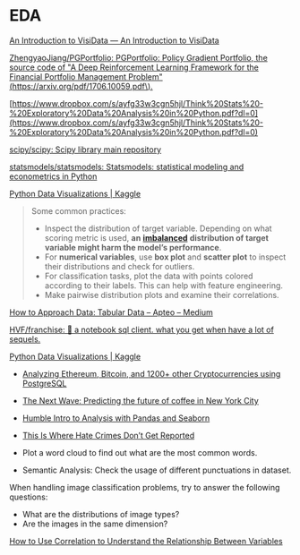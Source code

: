 # EDA

[An Introduction to VisiData — An Introduction to VisiData](https://jsvine.github.io/intro-to-visidata/)

[ZhengyaoJiang/PGPortfolio: PGPortfolio: Policy Gradient Portfolio, the source code of "A Deep Reinforcement Learning Framework for the Financial Portfolio Management Problem"\(https://arxiv.org/pdf/1706.10059.pdf\).](https://github.com/ZhengyaoJiang/PGPortfolio)

[https://www.dropbox.com/s/ayfg33w3cgn5hjl/Think%20Stats%20-%20Exploratory%20Data%20Analysis%20in%20Python.pdf?dl=0](https://www.dropbox.com/s/ayfg33w3cgn5hjl/Think%20Stats%20-%20Exploratory%20Data%20Analysis%20in%20Python.pdf?dl=0)

[scipy/scipy: Scipy library main repository](https://github.com/scipy/scipy)

[statsmodels/statsmodels: Statsmodels: statistical modeling and econometrics in Python](https://github.com/statsmodels/statsmodels)

[Python Data Visualizations \| Kaggle](https://www.kaggle.com/benhamner/python-data-visualizations)

> Some common practices:
>
> * Inspect the distribution of target variable. Depending on what scoring metric is used, **an** [**imbalanced**](http://ieeexplore.ieee.org/stamp/stamp.jsp?arnumber=5128907) **distribution of target variable might harm the model’s performance**.
> * For **numerical variables**, use **box plot** and **scatter plot** to inspect their distributions and check for outliers.
> * For classification tasks, plot the data with points colored according to their labels. This can help with feature engineering.
> * Make pairwise distribution plots and examine their correlations.

[How to Approach Data: Tabular Data – Apteo – Medium](https://medium.com/apteo/how-to-approach-data-tabular-data-326c94f0f274)

[HVF/franchise: 🍟 a notebook sql client. what you get when have a lot of sequels.](https://github.com/hvf/franchise)

[Python Data Visualizations \| Kaggle](https://www.kaggle.com/benhamner/python-data-visualizations)

* [Analyzing Ethereum, Bitcoin, and 1200+ other Cryptocurrencies using PostgreSQL](https://blog.timescale.com/analyzing-ethereum-bitcoin-and-1200-cryptocurrencies-using-postgresql-3958b3662e51)
* [The Next Wave: Predicting the future of coffee in New York City](https://medium.com/topos-ai/the-next-wave-predicting-the-future-of-coffee-in-new-york-city-23a0c5d62000)
* [Humble Intro to Analysis with Pandas and Seaborn](https://www.kaggle.com/crawford/humble-intro-to-analysis-with-pandas-and-seaborn/)
* [This Is Where Hate Crimes Don’t Get Reported](http://projects.propublica.org/graphics/hatecrime-map)



* Plot a word cloud to find out what are the most common words.
* Semantic Analysis: Check the usage of different punctuations in dataset.



When handling image classification problems, try to answer the following questions:

* What are the distributions of image types?
* Are the images in the same dimension?

[How to Use Correlation to Understand the Relationship Between Variables](https://machinelearningmastery.com/how-to-use-correlation-to-understand-the-relationship-between-variables/)

